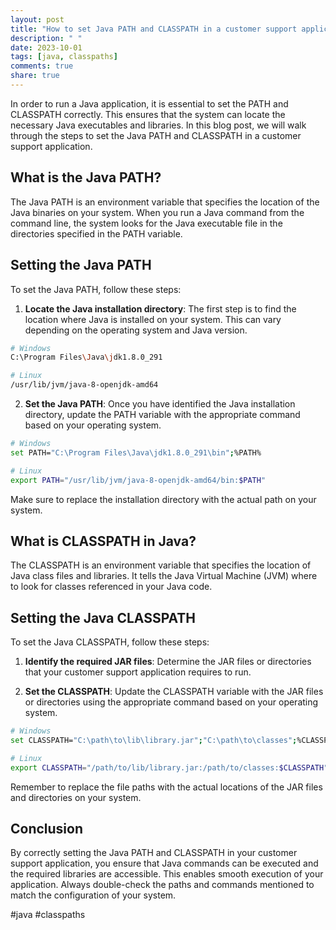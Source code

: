 ```yaml
---
layout: post
title: "How to set Java PATH and CLASSPATH in a customer support application"
description: " "
date: 2023-10-01
tags: [java, classpaths]
comments: true
share: true
---
```


In order to run a Java application, it is essential to set the PATH and CLASSPATH correctly. This ensures that the system can locate the necessary Java executables and libraries. In this blog post, we will walk through the steps to set the Java PATH and CLASSPATH in a customer support application.

## What is the Java PATH?

The Java PATH is an environment variable that specifies the location of the Java binaries on your system. When you run a Java command from the command line, the system looks for the Java executable file in the directories specified in the PATH variable.

## Setting the Java PATH

To set the Java PATH, follow these steps:

1. **Locate the Java installation directory**: The first step is to find the location where Java is installed on your system. This can vary depending on the operating system and Java version.
```bash
# Windows
C:\Program Files\Java\jdk1.8.0_291

# Linux
/usr/lib/jvm/java-8-openjdk-amd64
```

2. **Set the Java PATH**: Once you have identified the Java installation directory, update the PATH variable with the appropriate command based on your operating system.
```bash
# Windows
set PATH="C:\Program Files\Java\jdk1.8.0_291\bin";%PATH%

# Linux
export PATH="/usr/lib/jvm/java-8-openjdk-amd64/bin:$PATH"
```

Make sure to replace the installation directory with the actual path on your system.

## What is CLASSPATH in Java?

The CLASSPATH is an environment variable that specifies the location of Java class files and libraries. It tells the Java Virtual Machine (JVM) where to look for classes referenced in your Java code.

## Setting the Java CLASSPATH

To set the Java CLASSPATH, follow these steps:

1. **Identify the required JAR files**: Determine the JAR files or directories that your customer support application requires to run.

2. **Set the CLASSPATH**: Update the CLASSPATH variable with the JAR files or directories using the appropriate command based on your operating system.
```bash
# Windows
set CLASSPATH="C:\path\to\lib\library.jar";"C:\path\to\classes";%CLASSPATH%

# Linux
export CLASSPATH="/path/to/lib/library.jar:/path/to/classes:$CLASSPATH"
```

Remember to replace the file paths with the actual locations of the JAR files and directories on your system.

## Conclusion

By correctly setting the Java PATH and CLASSPATH in your customer support application, you ensure that Java commands can be executed and the required libraries are accessible. This enables smooth execution of your application. Always double-check the paths and commands mentioned to match the configuration of your system.

#java #classpaths